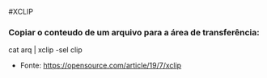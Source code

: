 #XCLIP

### Copiar o conteudo de um arquivo para a área de transferência:
cat arq | xclip -sel clip


- Fonte:
https://opensource.com/article/19/7/xclip



